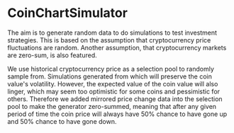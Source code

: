 # CoinChartSimulator

The aim is to generate random data to do simulations to test investment strategies.
This is based on the assumption that cryptocurrency price fluctuations are random.
Another assumption, that cryptocurrency markets are zero-sum, is also featured.

We use historical cryptocurrency price as a selection pool to randomly sample from.
Simulations generated from which will preserve the coin value's volatility.
However, the expected value of the coin value will also linger, which may seem too optimistic for some coins and pessimistic for others.
Therefore we added mirrored price change data into the selection pool to make the generator zero-summed, meaning that after any given period of time the coin price will always have 50% chance to have gone up and 50% chance to have gone down.
